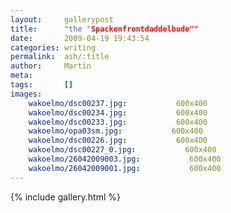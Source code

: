 ```yaml
---
layout:     gallerypost
title:      "the "Spackenfrontdaddelbude""
date:       2009-04-19 19:43:54
categories: writing
permalink:  ash/:title
author:     Martin
meta:
tags:       []
images:
    wakoelmo/dsc00237.jpg:           600x400
    wakoelmo/dsc00234.jpg:           600x400
    wakoelmo/dsc00233.jpg:           600x400
    wakoelmo/opa03sm.jpg:           600x400
    wakoelmo/dsc00226.jpg:           600x400
    wakoelmo/dsc00227_0.jpg:           600x400
    wakoelmo/26042009003.jpg:           600x400
    wakoelmo/26042009001.jpg:           600x400
---
```


{% include gallery.html %}
